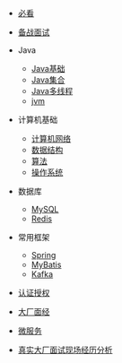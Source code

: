 
* [必看](./docs/a-0必看.md)
* [备战面试](./docs/a-1备战面试.md)
  
* Java

  * [Java基础](./docs/b-1面试题总结-Java基础.md)
  * [Java集合](./docs/b-2Java集合.md)
  * [Java多线程](./docs/b-3Java多线程.md)
  * [jvm](./docs/b-4jvm.md)

* 计算机基础

  * [计算机网络](./docs/c-1计算机网络.md)
  * [数据结构](./docs/c-2数据结构.md)
  * [算法](./docs/c-3算法.md)
  * [操作系统](./docs/c-4操作系统.md)

* 数据库

  * [MySQL](./docs/d-1-mysql.md)
  * [Redis](./docs/d-2-redis.md)

* 常用框架
  
  * [Spring](./docs/e-1spring.md)
  * [MyBatis](./docs/e-2mybatis.md)
  * [Kafka](./docs/e-3kafka.md)

* [认证授权](./docs/f-1认证授权.md)
* [大厂面经](./docs/g-面试经验.md)
* [微服务](./docs/h-微服务.md)
* [真实大厂面试现场经历分析](./docs/i-真实大厂面试现场.md)
